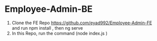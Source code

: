 # Employee-Admin-BE

1. Clone the FE Repo <https://github.com/eyad992/Employee-Admin-FE> and run npm install , then ng serve
2. In this Repo, run the command (node index.js )
